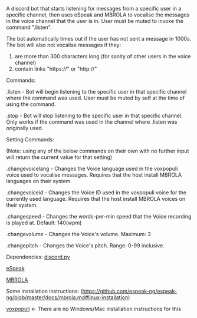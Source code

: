A discord bot that starts listening for messages from a specific user in a specific channel, then uses eSpeak and MBROLA to vocalise the messages in the voice channel that the user is in. User must be muted to invoke the command ".listen".

The bot automatically times out if the user has not sent a message in 1000s. The bot will also not vocalise messages if they:
1. are more than 300 characters long (for sanity of other users in the voice channel)
2. contain links "https://" or "http://"

Commands:

.listen - Bot will begin listening to the specific user in that specific channel where the command was used. User must be muted by self at the time of using the command. 

.stop - Bot will stop listening to the specific user in that specific channel. Only works if the command was used in the channel where .listen was originally used.

Setting Commands:

(Note: using any of the below commands on their own with no further input will return the current value for that setting)

.changevoicelang - Changes the Voice language used in the voxpopuli voice used to vocalise messages. Requires that the host install MBROLA languages on their system.

.changevoiceid - Changes the Voice ID used in the voxpopuli voice for the currently used language. Requires that the host install MBROLA voices on their system.

.changespeed - Changes the words-per-min speed that the Voice recording is played at. Default: 140(wpm)

.changevolume - Changes the Voice's volume. Maximum: 3

.changepitch - Changes the Voice's pitch. Range: 0-99 inclusive.

Dependencies:
[discord.py](https://discordpy.readthedocs.io/en/stable/intro.html#installing)

[eSpeak](https://espeak.sourceforge.net/)

[MBROLA](https://github.com/numediart/MBROLA)

Some installation instructions: (https://github.com/espeak-ng/espeak-ng/blob/master/docs/mbrola.md#linux-installation)

[voxpopuli](https://voxpopuli.readthedocs.io/en/latest/install.html) <- There are no Windows/Mac installation instructions for this